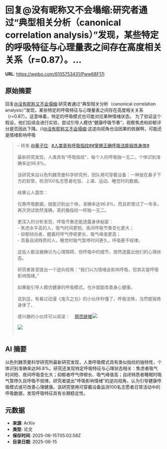 # 回复@没有昵称又不会塌缩:研究者通过“典型相关分析（canonical correlation analysis）”发现，某些特定的呼吸特征与心理量表之间存在高度相关关系（r=0.87）。...

**URL**: https://weibo.com/6105753431/Pww68F17j

## 原始摘要

回复<a href="https://weibo.com/n/%E6%B2%A1%E6%9C%89%E6%98%B5%E7%A7%B0%E5%8F%88%E4%B8%8D%E4%BC%9A%E5%A1%8C%E7%BC%A9">@没有昵称又不会塌缩</a>:研究者通过“典型相关分析（canonical correlation analysis）”发现，某些特定的呼吸特征与心理量表之间存在高度相关关系（r=0.87）。这意味着，特定的呼吸模式也可能对应某种情绪状态。  为了验证这个假设，他们后续会进行实验，尝试引导人模仿“健康呼吸节奏”，观察焦虑和抑郁评分是否因此下降。//<a href="https://weibo.com/n/%E6%B2%A1%E6%9C%89%E6%98%B5%E7%A7%B0%E5%8F%88%E4%B8%8D%E4%BC%9A%E5%A1%8C%E7%BC%A9">@没有昵称又不会塌缩</a>:这逆向视角也没因果的依据啊，可能还是情绪影响呼吸<br><blockquote> - 转发 <a href="https://weibo.com/6105753431" target="_blank">@量子位</a>: <a href="https://m.weibo.cn/search?containerid=231522type%3D1%26t%3D10%26q%3D%23%E4%BA%BA%E7%B1%BB%E7%AB%9F%E6%9C%89%E5%91%BC%E5%90%B8%E6%8C%87%E7%BA%B9%23&amp;extparam=%23%E4%BA%BA%E7%B1%BB%E7%AB%9F%E6%9C%89%E5%91%BC%E5%90%B8%E6%8C%87%E7%BA%B9%23" data-hide=""><span class="surl-text">#人类竟有呼吸指纹#</span></a><a href="https://m.weibo.cn/search?containerid=231522type%3D1%26t%3D10%26q%3D%23%E6%8E%8C%E6%8F%A1%E6%AD%A3%E7%A1%AE%E5%91%BC%E5%90%B8%E6%B3%95%E8%83%BD%E9%94%BB%E7%82%BC%E8%BA%AB%E4%BD%93%23&amp;extparam=%23%E6%8E%8C%E6%8F%A1%E6%AD%A3%E7%A1%AE%E5%91%BC%E5%90%B8%E6%B3%95%E8%83%BD%E9%94%BB%E7%82%BC%E8%BA%AB%E4%BD%93%23" data-hide=""><span class="surl-text">#掌握正确呼吸法能锻炼身体#</span></a><br><br>最新研究发现，人类具有“呼吸指纹”，每个人的呼吸独一无二，个体识别准确率达96.8%。<br><br>该研究来自以色列魏茨曼科学研究所，团队用可穿戴设备：一种放在鼻子下方的软管，检测100名志愿者吃饭、上课、运动、睡觉时的数据。<br><br>结果让人震惊：<br><br>仅靠呼吸数据，就能识别出个体，准确率达96.8%，而且即使过了一年多，再次测试依然准确，真的像指纹一样独一无二。<br>    <br>更深入的分析发现，呼吸节奏还能透露身体秘密：<br>    - 焦虑水平高的人，吸气时间更短，夜间呼吸节奏变化更大；<br>    - 抑郁倾向者，醒着时呼气停顿更长、吸气峰值更高；<br>    - 具备自闭特质的人，睡觉时吸气暂停时间更久，呼吸更不规律。<br>        <br>这些人都没被确诊为心理障碍，但呼吸中的细节，居然透露出他们的心理状态。<br><br>研究者甚至提出一个逆向视角：“我们以为情绪会影响呼吸，但其实是呼吸影响情绪。”<br><br>如果能引导人模仿健康的呼吸模式，也许就能改善身心健康。<br><br>说到这，有看过动漫《鬼灭之刃》的小伙伴秒懂了，呼吸法嘛，当然能锻炼身体了。<br><br>感兴趣的小伙伴可以阅读：<a href="https://weibo.cn/sinaurl?u=https%3A%2F%2Fmedicalxpress.com%2Fnews%2F2025-06-kind-humans-unique-fingerprints-health.html" data-hide=""><span class="url-icon"><img style="width: 1rem;height: 1rem" src="https://h5.sinaimg.cn/upload/2015/09/25/3/timeline_card_small_web_default.png" referrerpolicy="no-referrer"></span><span class="surl-text">网页链接</span></a><img style="" src="https://tvax1.sinaimg.cn/large/006Fd7o3gy1i2dtyqqkwmj30m80db41k.jpg" referrerpolicy="no-referrer"><br><br><img style="" src="https://tvax4.sinaimg.cn/large/006Fd7o3gy1i2dtysafmmj30m80eatd5.jpg" referrerpolicy="no-referrer"><br><br></blockquote>

## AI 摘要

以色列魏茨曼科学研究所最新研究发现，人类呼吸模式具有类似指纹的独特性，个体识别准确率达96.8%。研究还发现特定呼吸特征与心理状态相关：焦虑者吸气时间短、夜间呼吸变化大；抑郁者呼气停顿长、吸气峰值高；自闭特质者睡眠时吸气暂停久且呼吸不规律。研究者提出"呼吸影响情绪"的逆向视角，认为引导健康呼吸模式或可改善心理健康。该研究使用可穿戴设备监测100名志愿者日常活动中的呼吸数据，发现呼吸特征具有长期稳定性。

## 元数据

- **来源**: ArXiv
- **类型**: 论文
- **保存时间**: 2025-06-15T05:02:58Z
- **目录日期**: 2025-06-15
